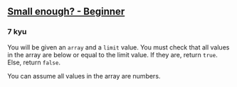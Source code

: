 <h2><a href=https://www.codewars.com/kata/57cc981a58da9e302a000214/train/csharp target="_blank">Small enough? - Beginner</a></h2><h3>7 kyu</h3><p>You will be given an <code>array</code> and a <code>limit</code> value. You must check that all values in the array are below or equal to the limit value. If they are, return <code>true</code>. Else, return <code>false</code>.</p><p>You can assume all values in the array are numbers.</p>